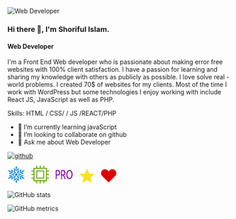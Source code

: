 
![Web Developer](https://scontent.fdac152-1.fna.fbcdn.net/v/t39.30808-6/460115559_122131151546345948_8503569112307182265_n.png?_nc_cat=102&ccb=1-7&_nc_sid=cc71e4&_nc_ohc=_VwEtRSyr14Q7kNvgEnc4-2&_nc_ht=scontent.fdac152-1.fna&_nc_gid=ARAffQC3M1t9I-mY8emm3xe&oh=00_AYBPKQj_RJD7PkXtYtDoosUi-XIiw_zNPLsQghFMRGD1Vg&oe=66EDA37D)
### Hi there 👋, I'm Shoriful Islam.
#### Web Developer

I'm a Front End Web developer who is passionate about making error free websites with 100% client satisfaction. I have a passion  for learning and sharing my knowledge  with others as publicly as possible. I love solve real -world problems. I created 70$ of websites for my clients. Most of the time I work with WordPress  but some technologies I enjoy working with include React JS,  JavaScript as well as PHP.

Skills:  HTML / CSS/  / JS /REACT/PHP

- 🌱 I’m currently learning javaScript 
- 👯 I’m looking to collaborate on github 
- 💬 Ask me about Web Developer 


[<img src='https://cdn.jsdelivr.net/npm/simple-icons@3.0.1/icons/github.svg' alt='github' height='40'>](https://github.com/Webshoriful)  

<a href='https://archiveprogram.github.com/'><img src='https://raw.githubusercontent.com/acervenky/animated-github-badges/master/assets/acbadge.gif' width='40' height='40'></a> <a href='https://docs.github.com/en/developers'><img src='https://raw.githubusercontent.com/acervenky/animated-github-badges/master/assets/devbadge.gif' width='40' height='40'></a> <a href='https://github.com/pricing'><img src='https://raw.githubusercontent.com/acervenky/animated-github-badges/master/assets/pro.gif' width='40' height='40'></a> <a href='https://stars.github.com/'><img src='https://raw.githubusercontent.com/acervenky/animated-github-badges/master/assets/starbadge.gif' width='35' height='35'></a> <a href='https://docs.github.com/en/github/supporting-the-open-source-community-with-github-sponsors'><img src='https://raw.githubusercontent.com/acervenky/animated-github-badges/master/assets/sponsorbadge.gif' width='35' height='35'></a> 

![GitHub stats](https://github-readme-stats.vercel.app/api?username=Webshoriful&show_icons=true)  

![GitHub metrics](https://metrics.lecoq.io/Webshoriful)  


